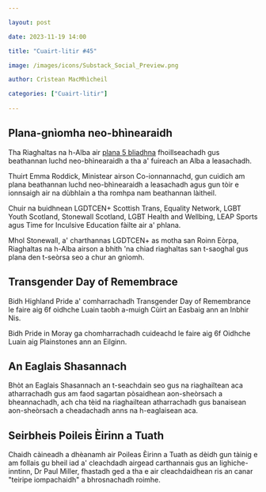 ```yaml
---

layout: post

date: 2023-11-19 14:00

title: "Cuairt-litir #45"

image: /images/icons/Substack_Social_Preview.png

author: Crìstean MacMhìcheil

categories: ["Cuairt-litir"]
  
---
```


## Plana-gnìomha neo-bhìnearaidh

Tha Riaghaltas na h-Alba air [plana 5 bliadhna](https://www.gov.scot/publications/non-binary-equality-action-plan/) fhoillseachadh gus beathannan luchd neo-bhìnearaidh a tha a' fuireach an Alba a leasachadh.

Thuirt Emma Roddick, Ministear airson Co-ionnannachd, gun cuidich am plana beathannan luchd neo-bhìnearaidh a leasachadh agus gun tòir e ionnsaigh air na dùbhlain a tha romhpa nam beathannan làitheil.

Chuir na buidhnean LGDTCEN+ Scottish Trans, Equality Network, LGBT Youth Scotland, Stonewall Scotland, LGBT Health and Wellbing, LEAP Sports agus Time for Inculsive Education fàilte air a' phlana.

Mhol Stonewall, a' charthannas LGDTCEN+ as motha san Roinn Eòrpa, Riaghaltas na h-Alba airson a bhith 'na chiad riaghaltas san t-saoghal gus plana den t-seòrsa seo a chur an gnìomh.

## Transgender Day of Remembrace

Bidh Highland Pride a' comharrachadh Transgender Day of Remembrance le faire aig 6f oidhche Luain taobh a-muigh Cùirt an Easbaig ann an Inbhir Nis.

Bidh Pride in Moray ga chomharrachadh cuideachd le faire aig 6f Oidhche Luain aig Plainstones ann an Eilginn.

## An Eaglais Shasannach

Bhòt an Eaglais Shasannach an t-seachdain seo gus na riaghailtean aca atharrachadh gus am faod sagartan pòsaidhean aon-sheòrsach a bheannachadh, ach cha tèid na riaghailtean atharrachadh gus banaisean aon-sheòrsach a cheadachadh anns na h-eaglaisean aca.

## Seirbheis Poileis Èirinn a Tuath

Chaidh càineadh a dhèanamh air Poileas Èirinn a Tuath as dèidh gun tàinig e am follais gu bheil iad a' cleachdadh airgead carthannais gus an lighiche-inntinn, Dr Paul Miller, fhastadh ged a tha e air cleachdaidhean ris an canar "teiripe iompachaidh" a bhrosnachadh roimhe.
